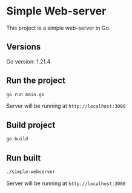 # Simple Web-server

This project is a simple web-server in Go.

## Versions

Go version: 1.21.4

## Run the project

```bash
go run main.go

```

Server will be running at `http://localhost:3000`

## Build project

```bash
go build

```

## Run built

```bash
./simple-webserver

```

Server will be running at `http://localhost:3000`
